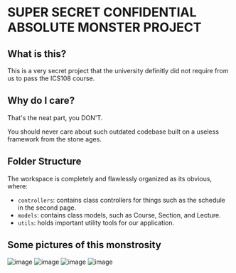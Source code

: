 # SUPER SECRET CONFIDENTIAL ABSOLUTE MONSTER PROJECT

## What is this?

This is a very secret project that the university definitly did not require from us to pass the ICS108 course.

## Why do I care?

That's the neat part, you DON'T.

You should never care about such outdated codebase built on a useless framework from the stone ages.

## Folder Structure

The workspace is completely and flawlessly organized as its obvious, where:

-   `controllers`: contains class controllers for things such as the schedule in the second page.
-   `models`: contains class models, such as Course, Section, and Lecture.
-   `utils`: holds important utility tools for our application.

## Some pictures of this monstrosity
![image](https://github.com/SauceX22/project-72/assets/66734989/06694986-7c26-413a-ba2a-0af364d9879a)
![image](https://github.com/SauceX22/project-72/assets/66734989/ecc0ec98-5a70-4661-bfd0-5c7aea9e3530)
![image](https://github.com/SauceX22/project-72/assets/66734989/79aecb47-95e7-484b-9f8b-c8e32b28b0bc)
![image](https://github.com/SauceX22/project-72/assets/66734989/780ed87c-7869-4313-899d-44e9fef8f949)

